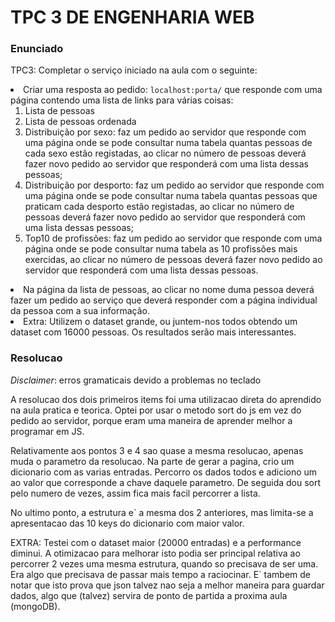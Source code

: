 <h1>TPC 3 DE ENGENHARIA WEB</h1>

<h3>Enunciado</h3>

<p>TPC3: Completar o serviço iniciado na aula com o seguinte:
            </p>
              <li>Criar uma resposta ao pedido: <code>localhost:porta/</code> que responde 
              com uma página contendo uma lista de links para várias coisas: <ol>
                <li>Lista de pessoas</li>
                <li>Lista de pessoas ordenada</li>
                <li>Distribuição por sexo: faz um pedido ao servidor que responde com uma 
                  página onde se pode consultar numa tabela quantas pessoas de cada sexo estão 
                  registadas, ao clicar no número de pessoas deverá fazer novo pedido ao
                  servidor que responderá com uma lista dessas pessoas;
                </li>
                <li>Distribuição por desporto: faz um pedido ao servidor que responde com uma 
                  página onde se pode consultar numa tabela quantas pessoas que praticam cada desporto estão 
                  registadas, ao clicar no número de pessoas deverá fazer novo pedido ao
                  servidor que responderá com uma lista dessas pessoas;
                </li>
                <li>
                  Top10 de profissões: faz um pedido ao servidor que responde com uma 
                  página onde se pode consultar numa tabela as 10 profissões mais exercidas, 
                  ao clicar no número de pessoas deverá fazer novo pedido ao
                  servidor que responderá com uma lista dessas pessoas.
                </li>
              </ol></li>
              <li>
                Na página da lista de pessoas, ao clicar no nome duma pessoa deverá fazer um
                pedido ao serviço que deverá responder com a página individual da pessoa com 
                a sua informação.
              </li>
              <li>Extra: Utilizem o dataset grande, ou juntem-nos todos obtendo um dataset com 
                16000 pessoas. Os resultados serão mais interessantes.
              </li>

<h3>Resolucao</h3>

<p><i>Disclaimer</i>: erros gramaticais devido a problemas no teclado</p>

<p>A resolucao dos dois primeiros items foi uma utilizacao direta do aprendido na aula pratica e teorica. Optei por usar o metodo sort do js em vez do pedido ao servidor, porque eram uma maneira de aprender melhor a programar em JS.</p>

<p>Relativamente aos pontos 3 e 4 sao quase a mesma resolucao, apenas muda o parametro da resolucao. Na parte de gerar a pagina, crio um dicionario com as varias entradas. Percorro os dados todos e adiciono um ao valor que corresponde a chave daquele parametro. De seguida dou sort pelo numero de vezes, assim fica mais facil percorrer a lista.</p>

<p>No ultimo ponto, a estrutura e` a mesma dos 2 anteriores, mas limita-se a apresentacao das 10 keys do dicionario com maior valor.</p>

<p>EXTRA: Testei com o dataset maior (20000 entradas) e a performance diminui. A otimizacao para melhorar isto podia ser principal relativa ao percorrer 2 vezes uma mesma estrutura, quando so precisava de ser uma. Era algo que precisava de passar mais tempo a raciocinar. E` tambem de notar que isto prova que json talvez nao seja a melhor maneira para guardar dados, algo que (talvez) servira de ponto de partida a proxima aula (mongoDB).</p>
